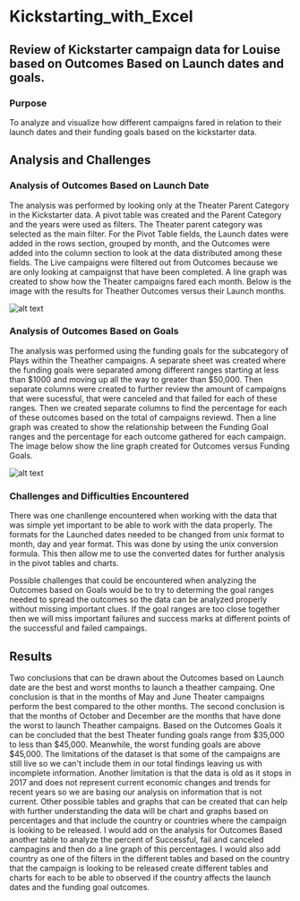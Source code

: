 # Kickstarting_with_Excel

## Review of Kickstarter campaign data for Louise based on Outcomes Based on Launch dates and goals.

### Purpose
To analyze and visualize how different campaigns fared in relation to their launch dates and their funding goals based on the kickstarter data.

## Analysis and Challenges

### Analysis of Outcomes Based on Launch Date
The analysis was performed by looking only at the Theater Parent Category in the Kickstarter data. A pivot table was created and the Parent Category and the years were used as filters. The Theater parent category was selected as the main filter. For the Pivot Table fields, the Launch dates were added in the rows section, grouped by month, and the Outcomes were added into the column section to look at the data distributed among these fields. The Live campaigns were filtered out from Outcomes because we are only looking at campaignst that have been completed. A line graph was created to show how the Theater campaigns fared each month. Below is the image with the results for Theather Outcomes versus their Launch months.  

![alt text](https://github.com/sandramcardona/Kickstarting_with_Excel/blob/master/Resources/Theather_Outcomes_vs_Launch.png?raw=true)


### Analysis of Outcomes Based on Goals
The analysis was performed using the funding goals for the subcategory of Plays within the Theather campaigns. A separate sheet was created where the funding goals were separated among different ranges starting at less than $1000 and moving up all the way to greater than $50,000. Then separate columns were created to further review the amount of campaigns that were sucessful, that were canceled and that failed for each of these ranges. Then we created separate columns to find the percentage for each of these outcomes based on the total of campaigns reviewd. Then a line graph was created to show the relationship between the Funding Goal ranges and the percentage for each outcome gathered for each campaign. 
The image below show the line graph created for Outcomes versus Funding Goals. 

![alt text](https://github.com/sandramcardona/Kickstarting_with_Excel/blob/master/Resources/Outcomes_vs_Goal.png?raw=true)

### Challenges and Difficulties Encountered
There was one chanllenge encountered when working with the data that was simple yet important to be able to work with the data properly. The formats for the Launched dates needed to be changed from unix format to month, day and year format. This was done by using the unix conversion formula. This then allow me to use the converted dates for further analysis in the pivot tables and charts. 

Possible challenges that could be encountered when analyzing the Outcomes based on Goals would be to try to determing the goal ranges needed to spread the outcomes so the data can be analyzed properly without missing important clues. If the goal ranges are too close together then we will miss important failures and success marks at different points of the successful and failed campaings. 

## Results

Two conclusions that can be drawn about the Outcomes based on Launch date are the best and worst months to launch a theather campaing. One conclusion is that in the months of May and June Theater campaigns perform the best compared to the other months. The second conclusion is that the months of October and December are the months that have done the worst to launch Theather campaigns.
Based on the Outcomes Goals it can be concluded that the best Theater funding goals range from $35,000 to less than $45,000. Meanwhile, the worst funding goals are above $45,000.
The limitations of the dataset is that some of the campaigns are still live so we can't include them in our total findings leaving us with incomplete information. Another limitation is that the data is old as it stops in 2017 and does not represent current economic changes and trends for recent years so we are basing our analysis on information that is not current. 
Other possible tables and graphs that can be created that can help with further understanding the data will be chart and graphs based on percentages and that include the country or countries where the campaign is looking to be released. I would add on the analysis for Outcomes Based another table to analyze the percent of Successful, fail and canceled campagins and then do a line graph of this percentages.  I would also add country as one of the filters in the different tables and based on the country that the campaign is looking to be released create different tables and charts for each to be able to observed if the country affects the launch dates and the funding goal outcomes. 

